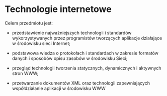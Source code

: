 
# Technologie internetowe

Celem przedmiotu jest:
- przedstawienie najważniejszych technologii i standardów wykorzystywanych przez programistów tworzących aplikacje działające w środowisku sieci Internet; 

- podstawowa wiedza o protokołach i standardach w zakresie formatów danych i sposobów opisu zasobów w środowisku Sieci;

- przegląd technologii tworzenia statycznych, dynamicznych i aktywnych stron WWW;

- przetwarzanie dokumentów XML oraz technologii zapewniających współdziałanie aplikacji w środowisku WWW
